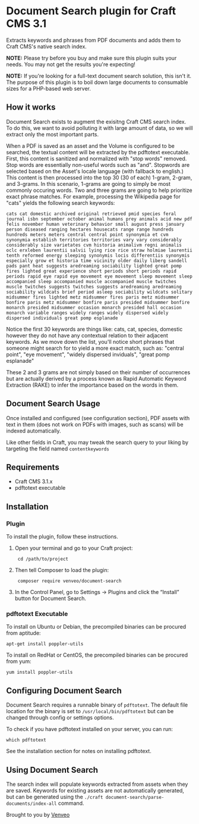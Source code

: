 # Document Search plugin for Craft CMS 3.1
Extracts keywords and phrases from PDF documents and adds them to Craft CMS's native search index.

**NOTE:** 
Please try before you buy and make sure this plugin suits your needs. You may not get the results you're expecting!

**NOTE:**
If you're looking for a full-text document search solution, this isn't it. The purpose of this plugin is to boil down large documents to consumable sizes for a PHP-based web server.

## How it works
Document Search exists to augment the exisitng Craft CMS search index. To do this, we want to avoid polluting it with large amount of data, so we will extract only the most important parts.

When a PDF is saved as an asset and the Volume is configured to be searched, the textual content will be extracted by the pdftotext executable. First, this content is sanitized and normalized with "stop words" removed. Stop words are essentially non-useful words such as "and". Stopwords are selected based on the Asset's locale language (with fallback to english.) This content is then processed into the top 30 (30 of each) 1-gram, 2-gram, and 3-grams. In this scenario, 1-grams are going to simply be most commonly occuring words. Two and three grams are going to help prioritize exact phrase matches. For example, processing the Wikipedia page for "cats" yields the following search keywords:
```
cats cat domestic archived original retrieved pmid species feral journal isbn september october animal humans prey animals acid new pdf felis november human veterinary behavior small august press january person diseased ranging hectares housecats range range hundreds hundreds meters meters central central point synonymia et cvm synonymia establish territories territories vary vary considerably considerably size varietates cvm historia animalivm regni animalis oclc erxleben laurentii salvii lying rice rice straw holmiae laurentii tenth reformed energy sleeping synonymis locis differentiis synonymis especially grow et historia time vicinity older daily liberg sandell pads pant heat suggests aredreaming sociability lighted great pomp fires lighted great experience short periods short periods rapid periods rapid eye rapid eye movement eye movement sleep movement sleep accompanied sleep accompanied muscle accompanied muscle twitches muscle twitches suggests twitches suggests aredreaming aredreaming sociability wildcats brief period asleep sociability wildcats solitary midsummer fires lighted metz midsummer fires paris metz midsummer bonfire paris metz midsummer bonfire paris presided midsummer bonfire monarch presided midsummer occasion monarch presided hall occasion monarch variable ranges widely ranges widely dispersed widely dispersed individuals great pomp esplanade
```

Notice the first 30 keywords are things like: cats, cat, species, domestic however they do not have any contextual relation to their adjacent keywords. As we move down the list, you'll notice short phrases that someone might search for to yield a more exact match, such as: "central point", "eye movement", "widely dispersed inviduals", "great pomp esplanade"

These 2 and 3 grams are not simply based on their number of occurrences but are actually derived by a process known as Rapid Automatic Keyword Extraction (RAKE) to infer the importance based on the words in them.

## Document Search Usage

Once installed and configured (see configuration section), PDF assets with text in them (does not work on PDFs with images, such as scans) will be indexed automatically.

Like other fields in Craft, you may tweak the search query to your liking by targeting the field named `contentkeywords`

## Requirements
- Craft CMS 3.1.x
- pdftotext executable

## Installation
### Plugin
To install the plugin, follow these instructions.

1. Open your terminal and go to your Craft project:

        cd /path/to/project

2. Then tell Composer to load the plugin:

        composer require venveo/document-search

3. In the Control Panel, go to Settings → Plugins and click the “Install” button for Document Search.

### pdftotext Executable
To install on Ubuntu or Debian, the precompiled binaries can be procured from aptitude:

`apt-get install poppler-utils`

To install on RedHat or CentOS, the precompiled binaries can be procured from yum:

`yum install poppler-utils`

## Configuring Document Search

Document Search requires a runnable binary of `pdftotext`. The default file location
for the binary is set to `/usr/local/bin/pdftotext` but can be changed through config or
settings options.

To check if you have pdftotext installed on your server, you can run:

`which pdftotext`

See the installation section for notes on installing pdftotext.

## Using Document Search

The search index will populate keywords extracted from assets when they are saved. 
Keywords for existing assets are not automatically generated, but can be generated
using the `./craft document-search/parse-documents/index-all` command.


Brought to you by [Venveo](https://venveo.com)
